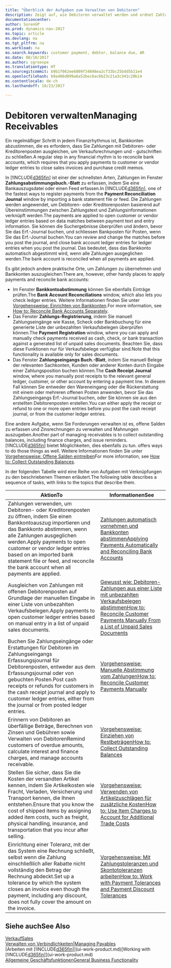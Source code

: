 ```yaml
---
title: "Überblick der Aufgaben zum Verwalten von Debitoren"
description: Zeigt auf, wie Debitoren verwaltet werden und ordnet Zahlungen einem Debitor oder Kreditorenposten zu.
documentationcenter: 
author: SorenGP
ms.prod: dynamics-nav-2017
ms.topic: article
ms.devlang: na
ms.tgt_pltfrm: na
ms.workload: na
ms.search.keywords: customer payment, debtor, balance due, AR
ms.date: 08/10/2017
ms.author: sgroespe
ms.translationtype: HT
ms.sourcegitcommit: b9b1f062ee6009f34698ea2cf33bc25bdd5b11e4
ms.openlocfilehash: b9a486d099a6a52bec6ac6b23c21a3c341c20b14
ms.contentlocale: de-ch
ms.lasthandoff: 10/23/2017

---
```

# <a name="managing-receivables"></a><span data-ttu-id="d953a-103">Debitoren verwalten</span><span class="sxs-lookup"><span data-stu-id="d953a-103">Managing Receivables</span></span>
<span data-ttu-id="d953a-104">Ein regelmäßiger Schritt in jedem Finanzrhythmus ist, Bankkonten abzustimmen, die es erfordern, dass Sie Zahlungen mit Debitoren- oder Kreditorenposten ausgleichen, um Verkaufsrechnungen und - gutschriften zu schließen.</span><span class="sxs-lookup"><span data-stu-id="d953a-104">A regular step in any financial rhythm is to reconcile bank accounts, which requires that you apply payments to customer or vendor ledger entries to close sales invoices and purchase credit memos.</span></span>  

<span data-ttu-id="d953a-105">In [!INCLUDE[d365fin](includes/d365fin_md.md)] ist einer der schnellsten Arten, Zahlungen im Fenster **Zahlungsabstimmungsbuch.-Blatt** zu erfassen, indem Sie eine Bankauszugsdatei oder einen Feed erfassen.</span><span class="sxs-lookup"><span data-stu-id="d953a-105">In [!INCLUDE[d365fin](includes/d365fin_md.md)], one of the fastest ways to register payments from the **Payment Reconciliation Journal** window by importing a bank statement file or feed.</span></span> <span data-ttu-id="d953a-106">Die Zahlungen werden angewendet, um Debitoren- oder Kreditorenposten basierend auf Übereinstimmungen zwischen Zahlungstext und Zahlungsinformationen verknüpft werden.</span><span class="sxs-lookup"><span data-stu-id="d953a-106">The payments are applied to open customer or vendor ledger entries based on data matches between payment text and entry information.</span></span> <span data-ttu-id="d953a-107">Sie können die Suchergebnisse überprüfen und ändern, bevor Sie das Erf.-Journal buchen, und schliessen Bankposten für Posten, wenn Sie das Erf.-Journal buchen.</span><span class="sxs-lookup"><span data-stu-id="d953a-107">You can review and change the matches before you post the journal, and close bank account ledger entries for ledger entries when you post the journal.</span></span> <span data-ttu-id="d953a-108">Das bedeutet, dass das Bankkonto automatisch abgestimmt wird, wenn alle Zahlungen ausgeglichen werden.</span><span class="sxs-lookup"><span data-stu-id="d953a-108">The bank account is reconciled when all payments are applied.</span></span>

<span data-ttu-id="d953a-109">Es gibt jedoch andere praktische Orte, um Zahlungen zu übernehmen und Bankkonten auszugleichen:</span><span class="sxs-lookup"><span data-stu-id="d953a-109">There are, however, other handy places to apply payments and reconcile bank accounts:</span></span>  

* <span data-ttu-id="d953a-110">Im Fenster **Bankkontoabstimmung** können Sie ebenfalls Einträge prüfen.</span><span class="sxs-lookup"><span data-stu-id="d953a-110">The **Bank Account Reconciliations** window, which also lets you check ledger entries.</span></span> <span data-ttu-id="d953a-111">Weitere Informationen finden Sie unter [Vorgehensweise: Einrichten von Bankkonten](bank-how-reconcile-bank-accounts-separately.md).</span><span class="sxs-lookup"><span data-stu-id="d953a-111">For more information, see [How to: Reconcile Bank Accounts Separately](bank-how-reconcile-bank-accounts-separately.md).</span></span>  
* <span data-ttu-id="d953a-112">Das Fenster **Zahlungs-Registrierung**, indem Sie manuell Zahlungseingänge wie Kasse, Scheck oder Bankbuchung für eine generierte Liste der unbezahlten Verkaufsbelegen überprüfen können.</span><span class="sxs-lookup"><span data-stu-id="d953a-112">The **Payment Registration** window, where you can apply and manually check payments received as cash, check, or bank transaction against a generated list of unpaid sales documents.</span></span> <span data-ttu-id="d953a-113">Beachten Sie, dass diese Funktionen nur für Verkaufsbelege verfügbar sind.</span><span class="sxs-lookup"><span data-stu-id="d953a-113">Note that this functionality is available only for sales documents.</span></span>  
* <span data-ttu-id="d953a-114">Das Fenster **Zahlungseingangs Buch.-Blatt**, indem Sie manuell Belege der relevanten Sachkonten, Kunden oder anderer Konten durch Eingabe einer Zahlungsposition buchen können.</span><span class="sxs-lookup"><span data-stu-id="d953a-114">The **Cash Receipt Journal** window, where you manually post receipts to the relevant general ledger, customer, or other account by entering a payment line.</span></span> <span data-ttu-id="d953a-115">In diesem Fall können Sie entweder den Wareneingang oder die Rückerstattung mit einem oder mehreren offenen Posten anwenden, bevor Sie das Zahlungseingangs Erf.-Journal buchen, oder Sie können sie aus den erstellten Debitorenposten erstellen.</span><span class="sxs-lookup"><span data-stu-id="d953a-115">You can either apply the receipt or refund to one or more open entries before you post the cash receipt journal, or from the customer ledger entries.</span></span>  

<span data-ttu-id="d953a-116">Eine andere Aufgabe, wenn Sie Forderungen verwalten ist es, offene Salden zu erfassen und Zinsrechnungen zu verwalten und Mahnungen auszugeben.</span><span class="sxs-lookup"><span data-stu-id="d953a-116">Another part of managing receivables is to collect outstanding balances, including finance charges, and issue reminders.</span></span> [!INCLUDE[d365fin](includes/d365fin_md.md)]<span data-ttu-id="d953a-117"> bietet Möglichkeiten, dies ebenfalls zu tun.</span><span class="sxs-lookup"><span data-stu-id="d953a-117"> offers ways to do those things as well.</span></span> <span data-ttu-id="d953a-118">Weitere Informationen finden Sie unter [Vorgehensweise: Offene Salden eintreiben](receivables-collect-outstanding-balances.md)</span><span class="sxs-lookup"><span data-stu-id="d953a-118">For more information, see [How to: Collect Outstanding Balances](receivables-collect-outstanding-balances.md).</span></span>  

<span data-ttu-id="d953a-119">In der folgenden Tabelle wird eine Reihe von Aufgaben mit Verknüpfungen zu den beschriebenen Themen erläutert.</span><span class="sxs-lookup"><span data-stu-id="d953a-119">The following table describes a sequence of tasks, with links to the topics that describe them.</span></span>  

| <span data-ttu-id="d953a-120">Aktion</span><span class="sxs-lookup"><span data-stu-id="d953a-120">To</span></span> | <span data-ttu-id="d953a-121">Informationen</span><span class="sxs-lookup"><span data-stu-id="d953a-121">See</span></span> |
| --- | --- |
| <span data-ttu-id="d953a-122">Zahlungen verwenden, um Debitoren- oder Kreditorenposten zu öffnen, indem Sie einen Bankkontoauszug importieren und das Bankkonto abstimmen, wenn alle Zahlungen ausgeglichen werden.</span><span class="sxs-lookup"><span data-stu-id="d953a-122">Apply payments to open customer or vendor ledger entries based on an imported bank statement file or feed, and reconcile the bank account when all payments are applied.</span></span> |[<span data-ttu-id="d953a-123">Zahlungen automatisch vornehmen und Bankkonten abstimmen</span><span class="sxs-lookup"><span data-stu-id="d953a-123">Applying Payments Automatically and Reconciling Bank Accounts</span></span>](receivables-apply-payments-auto-reconcile-bank-accounts.md) |
| <span data-ttu-id="d953a-124">Ausgleichen von Zahlungen mit offenen Debitorenposten auf Grundlage der manuellen Eingabe in einer Liste von unbezahlten Verkaufsbelegen.</span><span class="sxs-lookup"><span data-stu-id="d953a-124">Apply payments to open customer ledger entries based on manual entry in a list of unpaid sales documents.</span></span> |[<span data-ttu-id="d953a-125">Gewusst wie: Debitoren-Zahlungen aus einer Liste mit unbezahlten Verkaufsbelegen abstimmen</span><span class="sxs-lookup"><span data-stu-id="d953a-125">How to: Reconcile Customer Payments Manually From a List of Unpaid Sales Documents</span></span>](receivables-how-reconcile-customer-payments-list-unpaid-sales-documents.md) |
| <span data-ttu-id="d953a-126">Buchen Sie Zahlungseingänge oder Erstattungen für Debitoren im Zahlungseingangs Erfassungsjournal für Debitorenposten, entweder aus dem Erfassungsjournal oder von gebuchten Posten.</span><span class="sxs-lookup"><span data-stu-id="d953a-126">Post cash receipts or refunds for customers in the cash receipt journal and apply to customer ledger entries, either from the journal or from posted ledger entries.</span></span> |[<span data-ttu-id="d953a-127">Vorgehensweise: Manuelle Abstimmung vom Zahlungen</span><span class="sxs-lookup"><span data-stu-id="d953a-127">How to: Reconcile Customer Payments Manually</span></span>](receivables-how-apply-sales-transactions-manually.md) |
| <span data-ttu-id="d953a-128">Erinnern von Debitoren an überfällige Beträge, Berechnen von Zinsen und Gebühren sowie Verwalten von Debitoren</span><span class="sxs-lookup"><span data-stu-id="d953a-128">Remind customers of overdue amounts, calculate interest and finance charges, and manage accounts receivable.</span></span> |[<span data-ttu-id="d953a-129">Vorgehensweise: Einziehen von Restbeträgen</span><span class="sxs-lookup"><span data-stu-id="d953a-129">How to: Collect Outstanding Balances</span></span>](receivables-collect-outstanding-balances.md) |
|<span data-ttu-id="d953a-130">Stellen Sie sicher, dass Sie die Kosten der versandten Artikel kennen, indem Sie Artikelkosten wie Fracht, Verladen, Versicherung und Transport kennen, die Ihnen entstehen.</span><span class="sxs-lookup"><span data-stu-id="d953a-130">Ensure that you know the cost of shipped items by assigning added item costs, such as freight, physical handling, insurance, and transportation that you incur after selling.</span></span>|[<span data-ttu-id="d953a-131">Vorgehensweise: Verwenden von Artikelzuschlägen für zusätzliche Kosten</span><span class="sxs-lookup"><span data-stu-id="d953a-131">How to: Use Item Charges to Account for Additional Trade Costs</span></span>](payables-how-assign-item-charges.md)|
|<span data-ttu-id="d953a-132">Einrichtung einer Toleranz, mit der das System eine Rechnung schließt, selbst wenn die Zahlung einschließlich aller Rabatte nicht vollständig den Betrag der Rechnung abdeckt.</span><span class="sxs-lookup"><span data-stu-id="d953a-132">Set up a tolerance by which the system closes an invoice even though the payment, including any discount, does not fully cover the amount on the invoice.</span></span>|[<span data-ttu-id="d953a-133">Vorgehensweise: Mit Zahlungstoleranzen und Skontotoleranzen arbeiten</span><span class="sxs-lookup"><span data-stu-id="d953a-133">How to: Work with Payment Tolerances and Payment Discount Tolerances</span></span>](finance-payment-tolerance-and-payment-discount-tolerance.md)|
## <a name="see-also"></a><span data-ttu-id="d953a-134">Siehe auch</span><span class="sxs-lookup"><span data-stu-id="d953a-134">See Also</span></span>
[<span data-ttu-id="d953a-135">Verkauf</span><span class="sxs-lookup"><span data-stu-id="d953a-135">Sales</span></span>](sales-manage-sales.md)  
[<span data-ttu-id="d953a-136">Verwalten von Verbindlichkeiten|</span><span class="sxs-lookup"><span data-stu-id="d953a-136">Managing Payables</span></span>](payables-manage-payables.md)  
<span data-ttu-id="d953a-137">[Arbeiten mit [!INCLUDE[d365fin](includes/d365fin_md.md)]](ui-work-product.md)</span><span class="sxs-lookup"><span data-stu-id="d953a-137">[Working with [!INCLUDE[d365fin](includes/d365fin_md.md)]](ui-work-product.md)</span></span>  
[<span data-ttu-id="d953a-138">Allgemeine Geschäftsfunktionen</span><span class="sxs-lookup"><span data-stu-id="d953a-138">General Business Functionality</span></span>](ui-across-business-areas.md)

